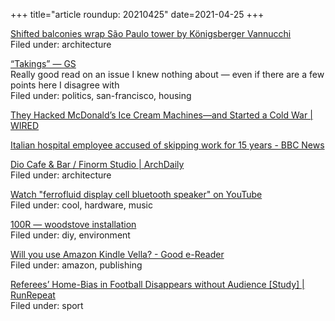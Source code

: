 +++
title="article roundup: 20210425"
date=2021-04-25
+++

[Shifted balconies wrap São Paulo tower by Königsberger Vannucchi](https://www.dezeen.com/2021/04/18/mn15-ibirapuera-konigsberger-vannucchi/)  
Filed under: architecture

[“Takings” — GS](https://www.granolashotgun.com/granolashotguncom/takings)  
Really good read on an issue I knew nothing about — even if there are a few points here I disagree with  
Filed under: politics, san-francisco, housing

[They Hacked McDonald’s Ice Cream Machines—and Started a Cold War | WIRED](https://www.wired.com/story/they-hacked-mcdonalds-ice-cream-makers-started-cold-war/)  

[Italian hospital employee accused of skipping work for 15 years - BBC News](https://www.bbc.com/news/world-europe-56822571)  

[Dio Cafe & Bar / Finorm Studio | ArchDaily](https://www.archdaily.com/960489/dio-cafe-and-bar-finorm-studio)  
Filed under: architecture

[Watch "ferrofluid display cell bluetooth speaker" on YouTube](https://youtu.be/7a3JiGTE9sc)  
Filed under: cool, hardware, music

[100R — woodstove installation](https://100r.co/site/woodstove_installation.html)  
Filed under: diy, environment

[Will you use Amazon Kindle Vella? - Good e-Reader](https://goodereader.com/blog/kindle/will-you-use-amazon-kindle-vella)  
Filed under: amazon, publishing

[Referees’ Home-Bias in Football Disappears without Audience [Study] | RunRepeat](https://runrepeat.com/refereeing-analysis-post-covid-soccer)  
Filed under: sport
